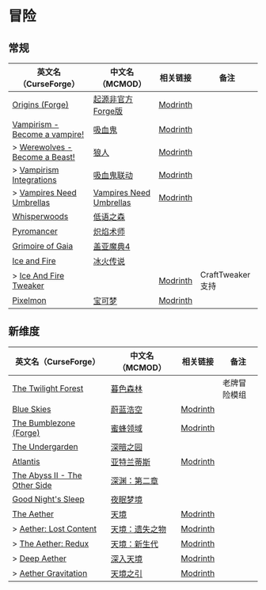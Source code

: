 # 冒险

## 常规

| 英文名（CurseForge）                                                                                     | 中文名（MCMOD）                                                 | 相关链接                                                     | 备注              |
| -------------------------------------------------------------------------------------------------------- | --------------------------------------------------------------- | ------------------------------------------------------------ | ----------------- |
| [Origins (Forge)](https://www.curseforge.com/minecraft/mc-mods/origins-forge)                            | [起源非官方Forge版](https://www.mcmod.cn/class/4032.html)       | [Modrinth](https://modrinth.com/mod/origins-forge)           |                   |
| [Vampirism - Become a vampire!](https://www.curseforge.com/minecraft/mc-mods/vampirism-become-a-vampire) | [吸血鬼](https://www.mcmod.cn/class/930.html)                   | [Modrinth](https://modrinth.com/mod/vampirism)               |                   |
| > [Werewolves - Become a Beast!](https://www.curseforge.com/minecraft/mc-mods/werewolves-become-a-beast) | [狼人](https://www.mcmod.cn/class/5196.html)                    | [Modrinth](https://modrinth.com/mod/werewolves)              |                   |
| > [Vampirism Integrations](https://www.curseforge.com/minecraft/mc-mods/vampirism-integrations)          | [吸血鬼联动](https://www.mcmod.cn/class/2439.html)              | [Modrinth](https://modrinth.com/mod/vampirism-integrations)  |                   |
| > [Vampires Need Umbrellas](https://www.curseforge.com/minecraft/mc-mods/vampires-need-umbrellas)        | [Vampires Need Umbrellas](https://www.mcmod.cn/class/2405.html) | [Modrinth](https://modrinth.com/mod/vampires-need-umbrellas) |                   |
| [Whisperwoods](https://www.curseforge.com/minecraft/mc-mods/whisperwoods)                                | [低语之森](https://www.mcmod.cn/class/4658.html)                |                                                              |                   |
| [Pyromancer](https://www.curseforge.com/minecraft/mc-mods/pyromancer)                                    | [炽焰术师](https://www.mcmod.cn/class/4793.html)                |                                                              |                   |
| [Grimoire of Gaia](https://www.curseforge.com/minecraft/mc-mods/grimoire-of-gaia)                        | [盖亚魔典4](https://www.mcmod.cn/class/6886.html)               |                                                              |                   |
| [Ice and Fire](https://www.curseforge.com/minecraft/mc-mods/ice-and-fire-dragons)                        | [冰火传说](https://www.mcmod.cn/class/770.html)                 |                                                              |                   |
| > [Ice And Fire Tweaker](https://www.curseforge.com/minecraft/mc-mods/ice-and-fire-tweaker)              |                                                                 | [Modrinth](https://modrinth.com/mod/ice-and-fire-tweaker)    | CraftTweaker 支持 |
| [Pixelmon](https://www.curseforge.com/minecraft/mc-mods/pixelmon)                                        | [宝可梦](https://www.mcmod.cn/class/1190.html)                  | [Modrinth](https://modrinth.com/mod/pixelmon)                |                   |

## 新维度

| 英文名（CurseForge）                                                                               | 中文名（MCMOD）                                        | 相关链接                                                 | 备注         |
| -------------------------------------------------------------------------------------------------- | ------------------------------------------------------ | -------------------------------------------------------- | ------------ |
| [The Twilight Forest](https://www.curseforge.com/minecraft/mc-mods/the-twilight-forest)            | [暮色森林](https://www.mcmod.cn/class/61.html)         |                                                          | 老牌冒险模组 |
| [Blue Skies](https://www.curseforge.com/minecraft/mc-mods/blue-skies)                              | [蔚蓝浩空](https://www.mcmod.cn/class/1563.html)       | [Modrinth](https://modrinth.com/mod/blue-skies)          |              |
| [The Bumblezone (Forge)](https://www.curseforge.com/minecraft/mc-mods/the-bumblezone-forge)        | [蜜蜂领域](https://www.mcmod.cn/class/2489.html)       | [Modrinth](https://modrinth.com/mod/the-bumblezone)      |              |
| [The Undergarden](https://www.curseforge.com/minecraft/mc-mods/the-undergarden)                    | [深暗之园](https://www.mcmod.cn/class/2870.html)       |                                                          |              |
| [Atlantis](https://www.curseforge.com/minecraft/mc-mods/atlantis)                                  | [亚特兰蒂斯](https://www.mcmod.cn/class/5226.html)     | [Modrinth](https://modrinth.com/mod/atlantis)            |              |
| [The Abyss II - The Other Side](https://www.curseforge.com/minecraft/mc-mods/the-abyss-chapter-ii) | [深渊：第二章](https://www.mcmod.cn/class/3527.html)   |                                                          |              |
| [Good Night's Sleep](https://www.curseforge.com/minecraft/mc-mods/good-nights-sleep)               | [夜眠梦境](https://www.mcmod.cn/class/471.html)        |                                                          |              |
| [The Aether](https://www.curseforge.com/minecraft/mc-mods/the-aether)                              | [天境](https://www.mcmod.cn/class/94.html)             | [Modrinth](https://modrinth.com/mod/aether)              |              |
| > [Aether: Lost Content](https://www.curseforge.com/minecraft/mc-mods/aether-lost-content)         | [天境：遗失之物](https://www.mcmod.cn/class/2481.html) | [Modrinth](https://modrinth.com/mod/aether-lost-content) |              |
| > [The Aether: Redux](https://www.curseforge.com/minecraft/mc-mods/aether-redux)                   | [天境：新生代](https://www.mcmod.cn/class/10575.html)  | [Modrinth](https://modrinth.com/mod/the-aether-redux)    |              |
| > [Deep Aether](https://www.curseforge.com/minecraft/mc-mods/deep-aether)                          | [深入天境](https://www.mcmod.cn/class/10145.html)      | [Modrinth](https://modrinth.com/mod/deep-aether)         |              |
| > [Aether Gravitation](https://www.curseforge.com/minecraft/mc-mods/aether-gravitation)            | [天境之引](https://www.mcmod.cn/class/10293.html)      | [Modrinth](https://modrinth.com/mod/aether-gravitation)  |              |

